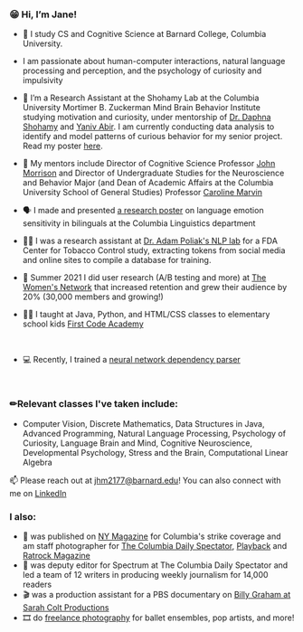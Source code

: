 ### 😁 Hi, I’m Jane!
- 🏫 I study CS and Cognitive Science at Barnard College, Columbia University.
- I am passionate about human-computer interactions, natural language processing and perception, and the psychology of curiosity and impulsivity

- 🧠 I’m a Research Assistant at the Shohamy Lab at the Columbia University Mortimer B. Zuckerman Mind Brain Behavior Institute studying motivation and curiosity, under mentorship of [Dr. Daphna Shohamy](https://shohamylab.zuckermaninstitute.columbia.edu/) and [Yaniv Abir](https://scholar.google.com/citations?user=nSQCBR0AAAAJ&hl=en). I am currently conducting data analysis to identify and model patterns of curious behavior for my senior project. Read my poster [here](https://drive.google.com/file/d/1sKJpVVFfrQkxeffdwP0jJxRfGdyrFYK1/view?usp=sharing).

- 📖 My mentors include Director of Cognitive Science Professor [John Morrison](http://www.columbia.edu/~jrm2182/) and Director of Undergraduate Studies for the Neuroscience and Behavior Major (and Dean of Academic Affairs at the Columbia University School of General Studies) Professor [Caroline Marvin](https://psychology.columbia.edu/content/caroline-marvin)

- 🗣️ I made and presented [a research poster](https://drive.google.com/file/d/1zvhTfajoL4BX-34z6mwYOOCsg-O-8ljD/view?usp=sharing) on language emotion sensitivity in bilinguals at the Columbia Linguistics department

- 👩‍💻 I was a research assistant at [Dr. Adam Poliak's NLP lab](https://datascience.columbia.edu/people/adam-poliak/) for a FDA Center for Tobacco Control study, extracting tokens from social media and online sites to compile a database for training.

- 🤸 Summer 2021 I did user research (A/B testing and more) at [The Women's Network](https://www.thewomens.network/) that increased retention and grew their audience by 20% (30,000 members and growing!)

-  👩‍🏫 I taught at Java, Python, and HTML/CSS classes to elementary school kids [First Code Academy](https://www.firstcodeacademy.com/)

<br />

- 💻 Recently, I trained a [neural network dependency parser](https://github.com/janemok/Neural-Network-Dependency-Parsing)

<br />

### ✏Relevant classes I've taken include:

- Computer Vision, Discrete Mathematics, Data Structures in Java, Advanced Programming, Natural Language Processing, Psychology of Curiosity, Language
Brain and Mind, Cognitive Neuroscience, Developmental Psychology, Stress and the Brain, Computational Linear Algebra

📫 Please reach out at jhm2177@barnard.edu! You can also connect with me on [LinkedIn](https://www.linkedin.com/in/mokjane/)


### I also: 
- 📸 was published on [NY Magazine](https://nymag.com/intelligencer/2021/11/columbia-university-student-worker-union-strike.html) for Columbia's strike coverage and am staff photographer for [The Columbia Daily Spectator](https://www.columbiaspectator.com/visual-contributors/Jane-Mok/), [Playback](https://playback.cubacchanal.com/artist-snapshot-christina-li/) and [Ratrock Magazine](http://www.ratrockmagazine.com/feature/2021/12/14/benny-yang)
- 📰 was deputy editor for Spectrum at The Columbia Daily Spectator and led a team of 12 writers in producing weekly journalism for 14,000 readers
- 🎬 was a production assistant for a PBS documentary on [Billy Graham at Sarah Colt Productions](https://www.msnbc.com/opinion/how-billy-graham-weaponized-white-evangelical-christian-power-america-n1267874)
- 🎞 do [freelance photography](https://missjanemok.com) for ballet ensembles, pop artists, and more!

<!---
janemok/janemok is a ✨ special ✨ repository because its `README.md` (this file) appears on your GitHub profile.
You can click the Preview link to take a look at your changes.
--->
